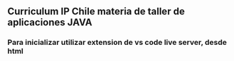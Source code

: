 ## Curriculum IP Chile materia de taller de aplicaciones JAVA

### Para inicializar utilizar extension de vs code live server, desde html